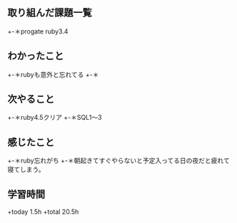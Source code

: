 ## 取り組んだ課題一覧
+-＊progate ruby3.4
## わかったこと
+-＊rubyも意外と忘れてる
+-＊
## 次やること
+-＊ruby4.5クリア
+-＊SQL1〜3
## 感じたこと
+-＊ruby忘れがち
+-＊朝起きてすぐやらないと予定入ってる日の夜だと疲れて寝てしまう。
## 学習時間
+today 1.5h
+total  20.5h

